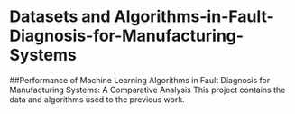 # Datasets and Algorithms-in-Fault-Diagnosis-for-Manufacturing-Systems
##Performance of Machine Learning Algorithms in Fault Diagnosis for Manufacturing Systems: A Comparative Analysis
This project contains the data and algorithms used to the previous work.
